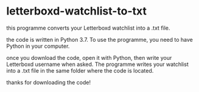 # letterboxd-watchlist-to-txt

this programme converts your Letterboxd watchlist into a .txt file.

the code is written in Python 3.7. To use the programme, you need to have Python in your computer.

once you download the code, open it with Python, then write your Letterboxd username when asked. The programme writes your watchlist into a .txt file in the same folder where the code is located.

thanks for downloading the code!

